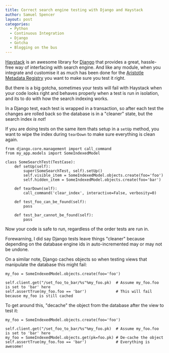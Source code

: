 ```yaml
---
title: Correct search engine testing with Django and Haystack
author: Samuel Spencer
layout: post
categories:
  - Python
  - Continuous Integration
  - Django
  - Gotcha
  - Blogging on the bus
---
```


[Haystack](http://haystacksearch.org) is an awesome library for [Django](http://djangoproject.com) that
provides a great, hassle-free way of interfacing with search engine. And like any module, when you integrate
and customise it as much has been done for the [Aristotle Metadata Registry](http://www.aristotlemetadata.com)
you want to make sure you test it right.

But there is a big gotcha, sometimes your tests will fail with Haystack when your code looks right and behaves
properly when a test is run in isolation, and its to do with how the search indexing works.

In a Django test, each test is wrapped in a transaction, so after each test the changes are rolled back so
the database is in a "cleaner" state, but the search index *is not*! 

If you are doing tests on the same item thats setup in a `setUp` method, you want to wipe the index during
``tearDown`` to make sure everything is clean again.

```
from django.core.management import call_command
from my_app.models import SomeIndexedModel

class SomeSearchTest(TestCase):
    def setUp(self):
        super(SomeSearchTest, self).setUp()
        self.visible_item = SomeIndexedModel.objects.create(foo='foo')
        self.hidden_item = SomeIndexedModel.objects.create(foo='bar')

    def tearDown(self):
        call_command('clear_index', interactive=False, verbosity=0)

    def test_foo_can_be_found(self):
        pass

    def test_bar_cannot_be_found(self):
        pass
```

Now your code is safe to run, regardless of the order tests are run in.

Forewarning, I did say Django tests leave things "cleaner" because
depending on the database engine ids in auto-incremented may or may not be undone.

On a similar note, Django caches objects so when testing views that manipulate the
database this might fail:

```
my_foo = SomeIndexedModel.objects.create(foo='foo')

self.client.get("/set_foo_to_bar/%s"%my_foo.pk)  # Assume my_foo.foo is set to 'bar' here
self.assertTrue(my_foo.foo == 'bar')             # This will fail because my_foo is still cached
```

To get around this, "decache" the object from the database after the view to test it:



```
my_foo = SomeIndexedModel.objects.create(foo='foo')

self.client.get("/set_foo_to_bar/%s"%my_foo.pk)  # Assume my_foo.foo is set to 'bar' here
my_foo = SomeIndexedModel.objects.get(pk=foo.pk) # De-cache the object
self.assertTrue(my_foo.foo == 'bar')             # Everything is awesome!
```
